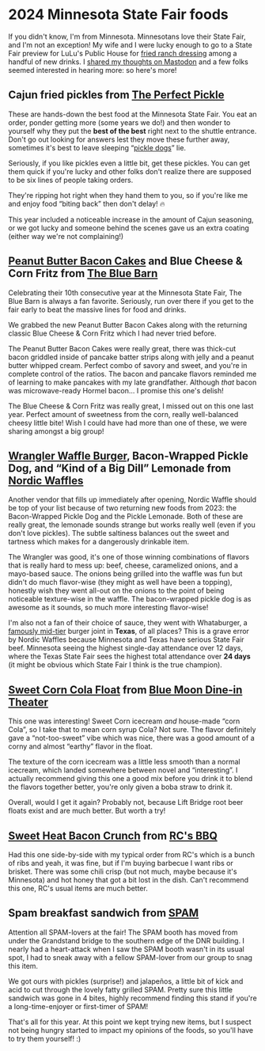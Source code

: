 # 2024 Minnesota State Fair foods

If you didn't know, I'm from Minnesota. Minnesotans love their State Fair,
and I'm not an exception! My wife and I were lucky enough to go to a State Fair
preview for LuLu's Public House for [fried ranch dressing](https://www.mnstatefair.org/new-this-year/food/deep-fried-ranch-dressing/) among a handful of new
drinks. I [shared my thoughts on Mastodon](https://fosstodon.org/@sethmlarson/113000751781981825) and a few folks seemed interested in hearing more: so here's more!

## Cajun fried pickles from [The Perfect Pickle](https://www.mnstatefair.org/vendor/3089.1/)

These are hands-down the best food at the Minnesota State Fair. You eat an order,
ponder getting more (some years we do!) and then wonder to yourself why they put
the **best of the best** right next to the shuttle entrance. Don't go out looking for
answers lest they move these further away, sometimes it's best to
leave sleeping “[pickle dogs](https://www.mnstatefair.org/vendor/3060.1/)” lie.

Seriously, if you like pickles even a little bit, get these pickles.
You can get them quick if you're lucky and other folks don't realize there are
supposed to be six lines of people taking orders.

They're ripping hot right when they hand them to you, so if you're like me
and enjoy food “biting back” then don't delay! 🔥 

This year included a noticeable increase in the amount of Cajun seasoning,
or we got lucky and someone behind the scenes gave us an extra
coating (either way we're not complaining!)

## [Peanut Butter Bacon Cakes](https://www.mnstatefair.org/new-this-year/food/pb-bacon-cakes/) and Blue Cheese & Corn Fritz from [The Blue Barn](https://www.mnstatefair.org/vendor/1968.1/)

Celebrating their 10th consecutive year at the Minnesota State Fair, The Blue Barn
is always a fan favorite. Seriously, run over there if you get to the fair early to
beat the massive lines for food and drinks.

We grabbed the new Peanut Butter Bacon Cakes along with the returning classic
Blue Cheese & Corn Fritz which I had never tried before.

The Peanut Butter Bacon Cakes were really great, there was thick-cut bacon
griddled inside of pancake batter strips along with jelly and a peanut butter
whipped cream. Perfect combo of savory and sweet, and you're in complete control of the ratios.
The bacon and pancake flavors reminded me of learning to make pancakes with my late grandfather.
Although *that* bacon was microwave-ready Hormel bacon... I promise this one's delish!

The Blue Cheese & Corn Fritz was really great, I missed out on this
one last year. Perfect amount of sweetness from the corn, really well-balanced cheesy little bite!
Wish I could have had more than one of these, we were sharing amongst a big group!

## [Wrangler Waffle Burger](https://www.mnstatefair.org/new-this-year/food/wrangler-waffle-burger/), Bacon-Wrapped Pickle Dog, and “Kind of a Big Dill” Lemonade from [Nordic Waffles](https://www.mnstatefair.org/vendor/1476.1/)

Another vendor that fills up immediately after opening, Nordic Waffle should be top of your list because
of two returning new foods from 2023: the Bacon-Wrapped Pickle Dog and the Pickle Lemonade. Both of these are
really great, the lemonade sounds strange but works really well (even if you don't love pickles). The subtle saltiness
balances out the sweet and tartness which makes for a dangerously drinkable item.

The Wrangler was good, it's one of those winning combinations of flavors that is really hard to mess up:
beef, cheese, caramelized onions, and a mayo-based sauce. The onions being grilled into the waffle was
fun but didn't do much flavor-wise (they might as well have been a topping), honestly wish they went all-out on the onions to the point of being
noticeable texture-wise in the waffle. The bacon-wrapped pickle dog is as awesome as it sounds, so much more interesting flavor-wise!

I'm also not a fan of their choice of sauce, they went with Whataburger, a [famously mid-tier](https://youtu.be/c5HHnCmxBRE?feature=shared&t=36) burger joint in **Texas**, of all places?
This is a grave error by Nordic Waffles because Minnesota and Texas have serious State Fair beef.
Minnesota seeing the highest single-day attendance over 12 days, where the Texas State Fair sees the highest total attendance over **24 days** (it might be obvious which State Fair I think is the true champion).

## [Sweet Corn Cola Float](https://www.mnstatefair.org/new-this-year/food/sweet-corn-cola-float/) from [Blue Moon Dine-in Theater](https://www.mnstatefair.org/vendor/212.1)

This one was interesting! Sweet Corn icecream *and* house-made “corn Cola”, so I take that to mean
corn syrup Cola? Not sure. The flavor definitely gave a “not-too-sweet” vibe which was nice, there was a good amount of a corny
and almost “earthy” flavor in the float.

The texture of the corn icecream was a little less smooth
than a normal icecream, which landed somewhere between novel and “interesting”.
I actually recommend giving this one a good mix before you drink it to blend the
flavors together better, you're only given a boba straw to drink it.

Overall, would I get it again? Probably not, because Lift Bridge root beer floats exist and are much better. But worth a try!

## [Sweet Heat Bacon Crunch](https://www.mnstatefair.org/new-this-year/food/sweet-heat-bacon-crunch/) from [RC's BBQ](https://www.mnstatefair.org/vendor/3217.1)

Had this one side-by-side with my typical order from RC's which is a bunch of ribs and
yeah, it was fine, but if I'm buying barbecue I want ribs or brisket. There was some chili crisp
(but not much, maybe because it's Minnesota) and hot honey that got a bit lost in the dish.
Can't recommend this one, RC's usual items are much better.

## Spam breakfast sandwich from [SPAM](https://www.mnstatefair.org/vendor/8073.1/)

Attention all SPAM-lovers at the fair! The SPAM booth has moved from under the Grandstand bridge
to the southern edge of the DNR building. I nearly had a heart-attack when I saw the SPAM booth
wasn't in its usual spot, I had to sneak away with a fellow SPAM-lover from our group to snag
this item.

We got ours with pickles (surprise!) and jalapeños, a little bit of kick and acid to cut through the lovely fatty grilled SPAM.
Pretty sure this little sandwich was gone in 4 bites, highly recommend finding this stand if you're
a long-time-enjoyer or first-timer of SPAM!

That's all for this year. At this point we kept trying new items, but I suspect not being hungry
started to impact my opinions of the foods, so you'll have to try them yourself! :)
